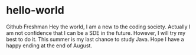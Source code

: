 # hello-world
Github Freshman
Hey the world,
I am a new to the coding society. Actually I am not confidence that I can be a SDE in the future. However, I will try my best to do it. This summer is my last chance to study Java. Hope I have a happy ending at the end of August.
